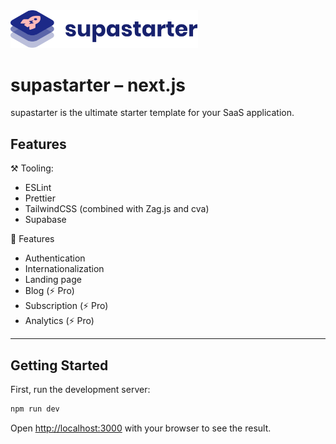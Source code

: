 <img src="./public/supastarter.svg" alt="supastarter" width="300px" />

# supastarter – next.js

supastarter is the ultimate starter template for your SaaS application.

## Features

⚒️ Tooling:

- ESLint
- Prettier
- TailwindCSS (combined with Zag.js and cva)
- Supabase

🚀 Features

- Authentication
- Internationalization
- Landing page
- Blog (⚡️ Pro)
- Subscription (⚡️ Pro)
- Analytics (⚡️ Pro)

---

## Getting Started

First, run the development server:

```bash
npm run dev
```

Open [http://localhost:3000](http://localhost:3000) with your browser to see the result.

